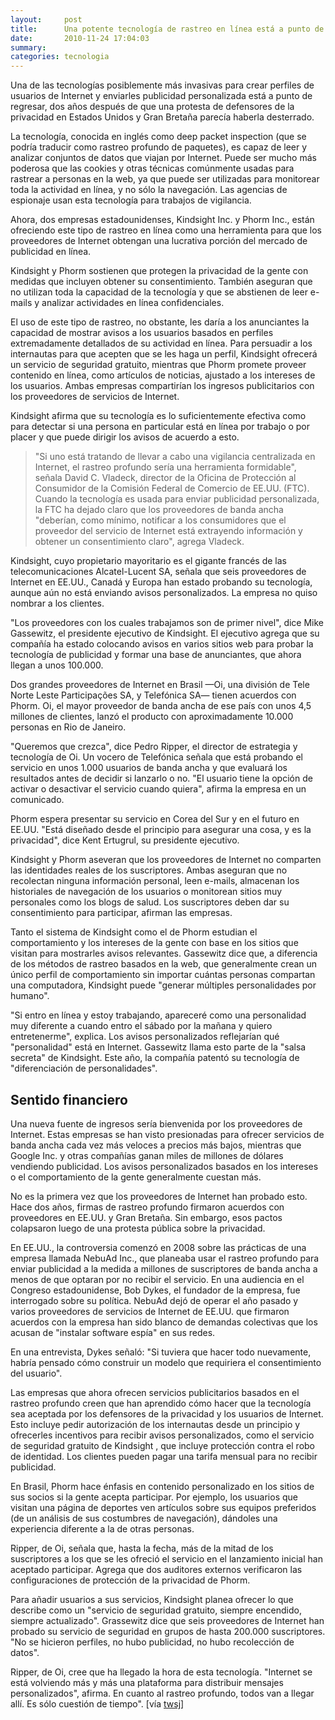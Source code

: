 ```yaml
---
layout:     post
title:      Una potente tecnología de rastreo en línea está a punto de regresar
date:       2010-11-24 17:04:03
summary:    
categories: tecnologia
---
```


Una de las tecnologías posiblemente más invasivas para crear perfiles de usuarios de Internet y enviarles publicidad personalizada está a punto de regresar, dos años después de que una protesta de defensores de la privacidad en Estados Unidos y Gran Bretaña parecía haberla desterrado.

La tecnología, conocida en inglés como deep packet inspection (que se podría traducir como rastreo profundo de paquetes), es capaz de leer y analizar conjuntos de datos que viajan por Internet. Puede ser mucho más poderosa que las cookies y otras técnicas comúnmente usadas para rastrear a personas en la web, ya que puede ser utilizadas para monitorear toda la actividad en línea, y no sólo la navegación. Las agencias de espionaje usan esta tecnología para trabajos de vigilancia.

Ahora, dos empresas estadounidenses, Kindsight Inc. y Phorm Inc., están ofreciendo este tipo de rastreo en línea como una herramienta para que los proveedores de Internet obtengan una lucrativa porción del mercado de publicidad en línea.

Kindsight y Phorm sostienen que protegen la privacidad de la gente con medidas que incluyen obtener su consentimiento. También aseguran que no utilizan toda la capacidad de la tecnología y que se abstienen de leer e-mails y analizar actividades en línea confidenciales.

El uso de este tipo de rastreo, no obstante, les daría a los anunciantes la capacidad de mostrar avisos a los usuarios basados en perfiles extremadamente detallados de su actividad en línea. Para persuadir a los internautas para que acepten que se les haga un perfil, Kindsight ofrecerá un servicio de seguridad gratuito, mientras que Phorm promete proveer contenido en línea, como artículos de noticias, ajustado a los intereses de los usuarios. Ambas empresas compartirían los ingresos publicitarios con los proveedores de servicios de Internet.

Kindsight afirma que su tecnología es lo suficientemente efectiva como para detectar si una persona en particular está en línea por trabajo o por placer y que puede dirigir los avisos de acuerdo a esto.

<blockquote>"Si uno está tratando de llevar a cabo una vigilancia centralizada en Internet, el rastreo profundo sería una herramienta formidable", señala David C. Vladeck, director de la Oficina de Protección al Consumidor de la Comisión Federal de Comercio de EE.UU. (FTC). Cuando la tecnología es usada para enviar publicidad personalizada, la FTC ha dejado claro que los proveedores de banda ancha "deberían, como mínimo, notificar a los consumidores que el proveedor del servicio de Internet está extrayendo información y obtener un consentimiento claro", agrega Vladeck.</blockquote>

Kindsight, cuyo propietario mayoritario es el gigante francés de las telecomunicaciones Alcatel-Lucent SA, señala que seis proveedores de Internet en EE.UU., Canadá y Europa han estado probando su tecnología, aunque aún no está enviando avisos personalizados. La empresa no quiso nombrar a los clientes.

"Los proveedores con los cuales trabajamos son de primer nivel", dice Mike Gassewitz, el presidente ejecutivo de Kindsight. El ejecutivo agrega que su compañía ha estado colocando avisos en varios sitios web para probar la tecnología de publicidad y formar una base de anunciantes, que ahora llegan a unos 100.000.

Dos grandes proveedores de Internet en Brasil —Oi, una división de Tele Norte Leste Participações SA, y Telefónica SA— tienen acuerdos con Phorm. Oi, el mayor proveedor de banda ancha de ese país con unos 4,5 millones de clientes, lanzó el producto con aproximadamente 10.000 personas en Rio de Janeiro.

"Queremos que crezca", dice Pedro Ripper, el director de estrategia y tecnología de Oi. Un vocero de Telefónica señala que está probando el servicio en unos 1.000 usuarios de banda ancha y que evaluará los resultados antes de decidir si lanzarlo o no. "El usuario tiene la opción de activar o desactivar el servicio cuando quiera", afirma la empresa en un comunicado.

Phorm espera presentar su servicio en Corea del Sur y en el futuro en EE.UU. "Está diseñado desde el principio para asegurar una cosa, y es la privacidad", dice Kent Ertugrul, su presidente ejecutivo.

Kindsight y Phorm aseveran que los proveedores de Internet no comparten las identidades reales de los suscriptores. Ambas aseguran que no recolectan ninguna información personal, leen e-mails, almacenan los historiales de navegación de los usuarios o monitorean sitios muy personales como los blogs de salud. Los suscriptores deben dar su consentimiento para participar, afirman las empresas.

Tanto el sistema de Kindsight como el de Phorm estudian el comportamiento y los intereses de la gente con base en los sitios que visitan para mostrarles avisos relevantes. Gassewitz dice que, a diferencia de los métodos de rastreo basados en la web, que generalmente crean un único perfil de comportamiento sin importar cuántas personas compartan una computadora, Kindsight puede "generar múltiples personalidades por humano".

"Si entro en línea y estoy trabajando, apareceré como una personalidad muy diferente a cuando entro el sábado por la mañana y quiero entretenerme", explica. Los avisos personalizados reflejarían qué "personalidad" está en Internet. Gassewitz llama esto parte de la "salsa secreta" de Kindsight. Este año, la compañía patentó su tecnología de "diferenciación de personalidades".

## Sentido financiero

Una nueva fuente de ingresos sería bienvenida por los proveedores de Internet. Estas empresas se han visto presionadas para ofrecer servicios de banda ancha cada vez más veloces a precios más bajos, mientras que Google Inc. y otras compañías ganan miles de millones de dólares vendiendo publicidad. Los avisos personalizados basados en los intereses o el comportamiento de la gente generalmente cuestan más.

No es la primera vez que los proveedores de Internet han probado esto. Hace dos años, firmas de rastreo profundo firmaron acuerdos con proveedores en EE.UU. y Gran Bretaña. Sin embargo, esos pactos colapsaron luego de una protesta pública sobre la privacidad.

En EE.UU., la controversia comenzó en 2008 sobre las prácticas de una empresa llamada NebuAd Inc., que planeaba usar el rastreo profundo para enviar publicidad a la medida a millones de suscriptores de banda ancha a menos de que optaran por no recibir el servicio. En una audiencia en el Congreso estadounidense, Bob Dykes, el fundador de la empresa, fue interrogado sobre su política. NebuAd dejó de operar el año pasado y varios proveedores de servicios de Internet de EE.UU. que firmaron acuerdos con la empresa han sido blanco de demandas colectivas que los acusan de "instalar software espía" en sus redes.

En una entrevista, Dykes señaló: "Si tuviera que hacer todo nuevamente, habría pensado cómo construir un modelo que requiriera el consentimiento del usuario".

Las empresas que ahora ofrecen servicios publicitarios basados en el rastreo profundo creen que han aprendido cómo hacer que la tecnología sea aceptada por los defensores de la privacidad y los usuarios de Internet. Esto incluye pedir autorización de los internautas desde un principio y ofrecerles incentivos para recibir avisos personalizados, como el servicio de seguridad gratuito de Kindsight , que incluye protección contra el robo de identidad. Los clientes pueden pagar una tarifa mensual para no recibir publicidad.

En Brasil, Phorm hace énfasis en contenido personalizado en los sitios de sus socios si la gente acepta participar. Por ejemplo, los usuarios que visitan una página de deportes ven artículos sobre sus equipos preferidos (de un análisis de sus costumbres de navegación), dándoles una experiencia diferente a la de otras personas.

Ripper, de Oi, señala que, hasta la fecha, más de la mitad de los suscriptores a los que se les ofreció el servicio en el lanzamiento inicial han aceptado participar. Agrega que dos auditores externos verificaron las configuraciones de protección de la privacidad de Phorm.

Para añadir usuarios a sus servicios, Kindsight planea ofrecer lo que describe como un "servicio de seguridad gratuito, siempre encendido, siempre actualizado". Grassewitz dice que seis proveedores de Internet han probado su servicio de seguridad en grupos de hasta 200.000 suscriptores. "No se hicieron perfiles, no hubo publicidad, no hubo recolección de datos".

Ripper, de Oi, cree que ha llegado la hora de esta tecnología. "Internet se está volviendo más y más una plataforma para distribuir mensajes personalizados", afirma. En cuanto al rastreo profundo, todos van a llegar allí. Es sólo cuestión de tiempo". [vía <a href="http://on.wsj.com/1wbCUWR">twsj</a>]
